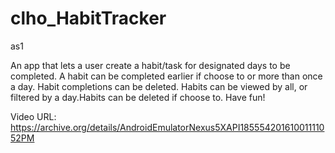 # clho_HabitTracker
as1

An app that lets a user create a habit/task for designated days to be completed. A habit can be completed earlier if choose to or more than once a day. Habit completions can be deleted. Habits can be viewed by all, or filtered by a day.Habits can be deleted if choose to. Have fun! 

Video URL: https://archive.org/details/AndroidEmulatorNexus5XAPI18555420161001111052PM
